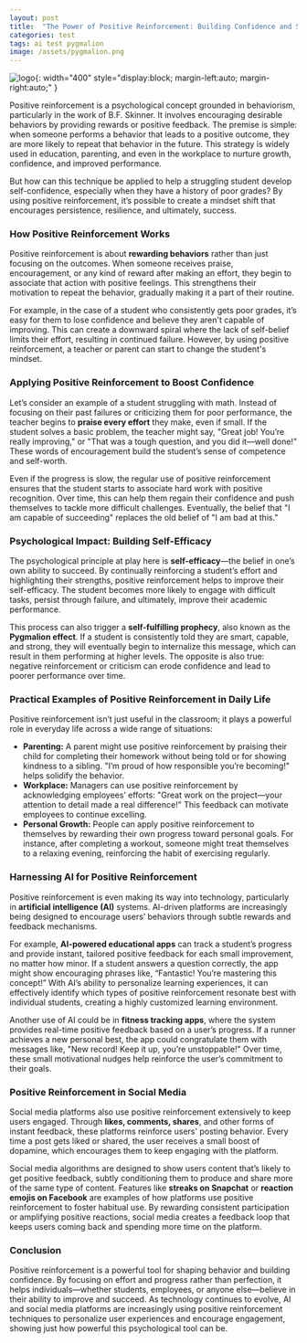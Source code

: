```yaml
---
layout: post
title:  "The Power of Positive Reinforcement: Building Confidence and Success"
categories: test
tags: ai test pygmalion
image: /assets/pygmalion.png
---
```


![logo](/assets/pygmalion.png){: width="400" style="display:block; margin-left:auto; margin-right:auto;" }

Positive reinforcement is a psychological concept grounded in behaviorism, particularly in the work of B.F. Skinner. It involves encouraging desirable behaviors by providing rewards or positive feedback. The premise is simple: when someone performs a behavior that leads to a positive outcome, they are more likely to repeat that behavior in the future. This strategy is widely used in education, parenting, and even in the workplace to nurture growth, confidence, and improved performance.

But how can this technique be applied to help a struggling student develop self-confidence, especially when they have a history of poor grades? By using positive reinforcement, it’s possible to create a mindset shift that encourages persistence, resilience, and ultimately, success.

### How Positive Reinforcement Works

Positive reinforcement is about **rewarding behaviors** rather than just focusing on the outcomes. When someone receives praise, encouragement, or any kind of reward after making an effort, they begin to associate that action with positive feelings. This strengthens their motivation to repeat the behavior, gradually making it a part of their routine.

For example, in the case of a student who consistently gets poor grades, it’s easy for them to lose confidence and believe they aren't capable of improving. This can create a downward spiral where the lack of self-belief limits their effort, resulting in continued failure. However, by using positive reinforcement, a teacher or parent can start to change the student's mindset.

### Applying Positive Reinforcement to Boost Confidence

Let’s consider an example of a student struggling with math. Instead of focusing on their past failures or criticizing them for poor performance, the teacher begins to **praise every effort** they make, even if small. If the student solves a basic problem, the teacher might say, "Great job! You’re really improving," or "That was a tough question, and you did it—well done!" These words of encouragement build the student’s sense of competence and self-worth. 

Even if the progress is slow, the regular use of positive reinforcement ensures that the student starts to associate hard work with positive recognition. Over time, this can help them regain their confidence and push themselves to tackle more difficult challenges. Eventually, the belief that "I am capable of succeeding" replaces the old belief of "I am bad at this."

### Psychological Impact: Building Self-Efficacy

The psychological principle at play here is **self-efficacy**—the belief in one’s own ability to succeed. By continually reinforcing a student’s effort and highlighting their strengths, positive reinforcement helps to improve their self-efficacy. The student becomes more likely to engage with difficult tasks, persist through failure, and ultimately, improve their academic performance.

This process can also trigger a **self-fulfilling prophecy**, also known as the **Pygmalion effect**. If a student is consistently told they are smart, capable, and strong, they will eventually begin to internalize this message, which can result in them performing at higher levels. The opposite is also true: negative reinforcement or criticism can erode confidence and lead to poorer performance over time.

### Practical Examples of Positive Reinforcement in Daily Life

Positive reinforcement isn’t just useful in the classroom; it plays a powerful role in everyday life across a wide range of situations:

- **Parenting:** A parent might use positive reinforcement by praising their child for completing their homework without being told or for showing kindness to a sibling. "I’m proud of how responsible you’re becoming!" helps solidify the behavior.
- **Workplace:** Managers can use positive reinforcement by acknowledging employees’ efforts: "Great work on the project—your attention to detail made a real difference!" This feedback can motivate employees to continue excelling.
- **Personal Growth:** People can apply positive reinforcement to themselves by rewarding their own progress toward personal goals. For instance, after completing a workout, someone might treat themselves to a relaxing evening, reinforcing the habit of exercising regularly.

### Harnessing AI for Positive Reinforcement

Positive reinforcement is even making its way into technology, particularly in **artificial intelligence (AI)** systems. AI-driven platforms are increasingly being designed to encourage users’ behaviors through subtle rewards and feedback mechanisms.

For example, **AI-powered educational apps** can track a student’s progress and provide instant, tailored positive feedback for each small improvement, no matter how minor. If a student answers a question correctly, the app might show encouraging phrases like, “Fantastic! You’re mastering this concept!” With AI’s ability to personalize learning experiences, it can effectively identify which types of positive reinforcement resonate best with individual students, creating a highly customized learning environment.

Another use of AI could be in **fitness tracking apps**, where the system provides real-time positive feedback based on a user’s progress. If a runner achieves a new personal best, the app could congratulate them with messages like, "New record! Keep it up, you’re unstoppable!" Over time, these small motivational nudges help reinforce the user’s commitment to their goals.

### Positive Reinforcement in Social Media

Social media platforms also use positive reinforcement extensively to keep users engaged. Through **likes, comments, shares**, and other forms of instant feedback, these platforms reinforce users' posting behavior. Every time a post gets liked or shared, the user receives a small boost of dopamine, which encourages them to keep engaging with the platform. 

Social media algorithms are designed to show users content that’s likely to get positive feedback, subtly conditioning them to produce and share more of the same type of content. Features like **streaks on Snapchat** or **reaction emojis on Facebook** are examples of how platforms use positive reinforcement to foster habitual use. By rewarding consistent participation or amplifying positive reactions, social media creates a feedback loop that keeps users coming back and spending more time on the platform.

### Conclusion

Positive reinforcement is a powerful tool for shaping behavior and building confidence. By focusing on effort and progress rather than perfection, it helps individuals—whether students, employees, or anyone else—believe in their ability to improve and succeed. As technology continues to evolve, AI and social media platforms are increasingly using positive reinforcement techniques to personalize user experiences and encourage engagement, showing just how powerful this psychological tool can be.
